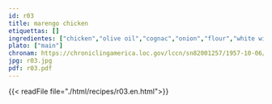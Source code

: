 ```yaml
---
id: r03
title: marengo chicken
etiquettas: []
ingredientes: ["chicken","olive oil","cognac","onion","flour","white wine","chicken bouillón","tomato puree","parsley","dried thyme","laurel","mushroom","croutons"]
plato: ["main"]
chronam: https://chroniclingamerica.loc.gov/lccn/sn82001257/1957-10-06/ed-1/seq-5/
jpg: r03.jpg
pdf: r03.pdf
---
```


{{< readFile file="./html/recipes/r03.en.html">}}